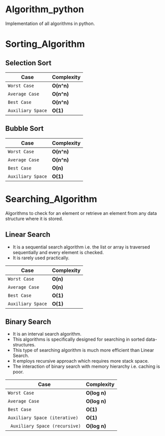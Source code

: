 # Algorithm_python
Implementation of all algorithms in python.
# Sorting_Algorithm

## Selection Sort

| Case | Complexity |
| ----------- | ----------- |
| `Worst Case` | **O(n^n)** |
| `Average Case` | **O(n^n)** |
| `Best Case`  |  **O(n^n)**|
| `Auxiliary Space` | **O(1)**|


## Bubble Sort

| Case | Complexity |
| ----------- | ----------- |
| `Worst Case` | **O(n^n)** |
| `Average Case` | **O(n^n)** |
| `Best Case`  |  **O(n)**|
| `Auxiliary Space` | **O(1)**| 

   

# Searching_Algorithm
Algorithms to check for an element or retrieve an element from any data structure where it is stored.
## Linear Search
* It is a sequential search algorithm i.e. the list or array is traversed sequentially and every element is checked.
* It is rarely used practically.

| Case | Complexity |
| ----------- | ----------- |
| `Worst Case` | **O(n)** |
| `Average Case` | **O(n)** |
| `Best Case`  |  **O(1)**|
| `Auxiliary Space` | **O(1)**|

## Binary Search
* It is an interval search algorithm.
* This algorithms is specifically designed for searching in sorted data-structures. 
* This type of searching algorithm is much more efficient than Linear Search.
* It employs recursive approach which requires more stack space.
* The interaction of binary search with memory hierarchy i.e. caching is poor.

| Case | Complexity |
| ----------- | ----------- |
| `Worst Case` | **O(log n)** |
| `Average Case` | **O(log n)** |
| `Best Case`  |  **O(1)**|
| `Auxiliary Space (iterative) `| **O(1)**|
| ` Auxiliary Space (recursive)`|**O(log n)**|
